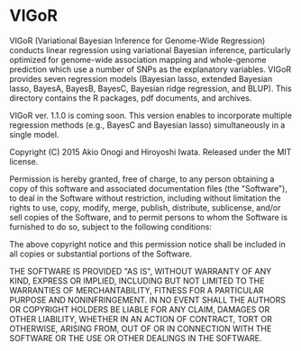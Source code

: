 # VIGoR
VIGoR (Variational Bayesian Inference for Genome-Wide Regression) conducts linear regression using variational Bayesian inference, particularly optimized for genome-wide association mapping and whole-genome prediction which use a number of SNPs as the explanatory variables. VIGoR provides seven regression models (Bayesian lasso, extended Bayesian lasso, BayesA, BayesB, BayesC, Bayesian ridge regression, and BLUP). This directory contains the R packages, pdf documents, and archives.

VIGoR ver. 1.1.0 is coming soon.
This version enables to incorporate multiple regression methods (e.g., BayesC and Bayesian lasso) simultaneously in a single model.


Copyright (C) 2015 Akio Onogi and Hiroyoshi Iwata.
Released under the MIT license.

Permission is hereby granted, free of charge, to any person obtaining a copy
of this software and associated documentation files (the "Software"), to deal
in the Software without restriction, including without limitation the rights
to use, copy, modify, merge, publish, distribute, sublicense, and/or sell
copies of the Software, and to permit persons to whom the Software is
furnished to do so, subject to the following conditions:

The above copyright notice and this permission notice shall be included in
all copies or substantial portions of the Software.

THE SOFTWARE IS PROVIDED "AS IS", WITHOUT WARRANTY OF ANY KIND, EXPRESS OR
IMPLIED, INCLUDING BUT NOT LIMITED TO THE WARRANTIES OF MERCHANTABILITY,
FITNESS FOR A PARTICULAR PURPOSE AND NONINFRINGEMENT. IN NO EVENT SHALL THE
AUTHORS OR COPYRIGHT HOLDERS BE LIABLE FOR ANY CLAIM, DAMAGES OR OTHER
LIABILITY, WHETHER IN AN ACTION OF CONTRACT, TORT OR OTHERWISE, ARISING FROM,
OUT OF OR IN CONNECTION WITH THE SOFTWARE OR THE USE OR OTHER DEALINGS IN THE SOFTWARE.

